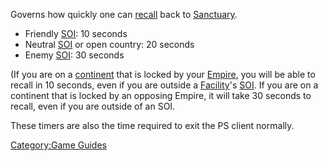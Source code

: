 Governs how quickly one can [recall](/recall "wikilink") back to
[Sanctuary](/Sanctuary "wikilink").

- Friendly [SOI](/SOI "wikilink"): 10 seconds
- Neutral [SOI](/SOI "wikilink") or open country: 20 seconds
- Enemy [SOI](/SOI "wikilink"): 30 seconds

(If you are on a [continent](/continent "wikilink") that is locked by
your [Empire](/Empire "wikilink"), you will be able to recall in 10
seconds, even if you are outside a [Facility](/Facility "wikilink")'s
[SOI](/SOI "wikilink"). If you are on a continent that is locked by an
opposing Empire, it will take 30 seconds to recall, even if you are
outside of an SOI.

These timers are also the time required to exit the PS client normally.

[Category:Game Guides](/Category:Game_Guides "wikilink")
